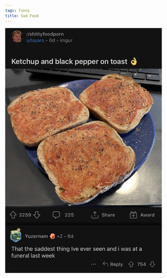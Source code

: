 ```yaml
---
tags: funny
title: Sad Food
---
```


![sadfood.jpeg](https://raw.githubusercontent.com/muneer78/muneer78.github.io/master/images/sadfood.jpeg)
